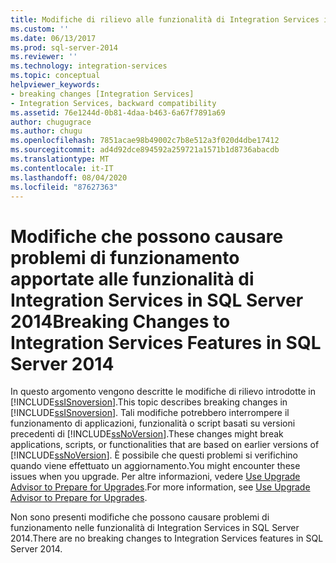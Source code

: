 ```yaml
---
title: Modifiche di rilievo alle funzionalità di Integration Services in SQL Server 2014 | Microsoft Docs
ms.custom: ''
ms.date: 06/13/2017
ms.prod: sql-server-2014
ms.reviewer: ''
ms.technology: integration-services
ms.topic: conceptual
helpviewer_keywords:
- breaking changes [Integration Services]
- Integration Services, backward compatibility
ms.assetid: 76e1244d-0b81-4daa-b463-6a67f7891a69
author: chugugrace
ms.author: chugu
ms.openlocfilehash: 7851acae98b49002c7b8e512a3f020d4dbe17412
ms.sourcegitcommit: ad4d92dce894592a259721a1571b1d8736abacdb
ms.translationtype: MT
ms.contentlocale: it-IT
ms.lasthandoff: 08/04/2020
ms.locfileid: "87627363"
---
```

# <a name="breaking-changes-to-integration-services-features-in-sql-server-2014"></a><span data-ttu-id="fa811-102">Modifiche che possono causare problemi di funzionamento apportate alle funzionalità di Integration Services in SQL Server 2014</span><span class="sxs-lookup"><span data-stu-id="fa811-102">Breaking Changes to Integration Services Features in SQL Server 2014</span></span>
  <span data-ttu-id="fa811-103">In questo argomento vengono descritte le modifiche di rilievo introdotte in [!INCLUDE[ssISnoversion](../includes/ssisnoversion-md.md)].</span><span class="sxs-lookup"><span data-stu-id="fa811-103">This topic describes breaking changes in [!INCLUDE[ssISnoversion](../includes/ssisnoversion-md.md)].</span></span> <span data-ttu-id="fa811-104">Tali modifiche potrebbero interrompere il funzionamento di applicazioni, funzionalità o script basati su versioni precedenti di [!INCLUDE[ssNoVersion](../includes/ssnoversion-md.md)].</span><span class="sxs-lookup"><span data-stu-id="fa811-104">These changes might break applications, scripts, or functionalities that are based on earlier versions of [!INCLUDE[ssNoVersion](../includes/ssnoversion-md.md)].</span></span> <span data-ttu-id="fa811-105">È possibile che questi problemi si verifichino quando viene effettuato un aggiornamento.</span><span class="sxs-lookup"><span data-stu-id="fa811-105">You might encounter these issues when you upgrade.</span></span> <span data-ttu-id="fa811-106">Per altre informazioni, vedere [Use Upgrade Advisor to Prepare for Upgrades](../../2014/sql-server/install/use-upgrade-advisor-to-prepare-for-upgrades.md).</span><span class="sxs-lookup"><span data-stu-id="fa811-106">For more information, see [Use Upgrade Advisor to Prepare for Upgrades](../../2014/sql-server/install/use-upgrade-advisor-to-prepare-for-upgrades.md).</span></span>  
  
 <span data-ttu-id="fa811-107">Non sono presenti modifiche che possono causare problemi di funzionamento nelle funzionalità di Integration Services in SQL Server 2014.</span><span class="sxs-lookup"><span data-stu-id="fa811-107">There are no breaking changes to Integration Services features in SQL Server 2014.</span></span>  
  
  
